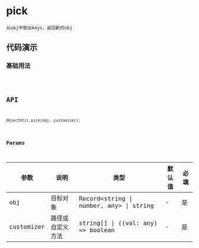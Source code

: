 # pick

`从obj中取出keys，返回新的obj`


## 代码演示

### 基础用法
<code src="./pick-use" />

## API
```jsx | pure
ObjectUtil.pick(obj, customizer);
```

### Params

| 参数       | 说明             | 类型                                    | 默认值 | 必填 |
| ---------- | ---------------- | --------------------------------------- | ------ | ---- |
| obj        | 目标对象         | Record<string \| number, any> \| string | -      | 是   |
| customizer | 路径或自定义方法 | string[] \| ((val: any) => boolean      | -      | 是   |
